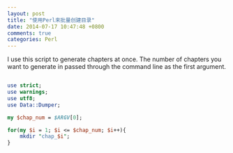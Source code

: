 ```yaml
---
layout: post
title: "使用Perl来批量创建目录"
date: 2014-07-17 10:47:48 +0800
comments: true
categories: Perl
---
```

I use this script to generate chapters at once. The number of chapters you want to generate in passed through the command line as the first argument.  

```perl 

use strict;
use warnings;
use utf8;
use Data::Dumper;

my $chap_num = $ARGV[0];

for(my $i = 1; $i <= $chap_num; $i++){
    mkdir "chap_$i";
}

```